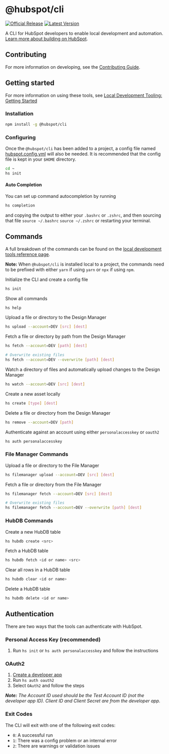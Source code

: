# @hubspot/cli

[![Official Release](https://img.shields.io/npm/v/@hubspot/cli/latest?label=Official%20Release)](https://www.npmjs.com/package/@hubspot/cli) [![Latest Version](https://img.shields.io/github/lerna-json/v/HubSpot/hubspot-cms-tools?label=Latest%20Version)](https://www.npmjs.com/package/@hubspot/cli?activeTab=versions)

A CLI for HubSpot developers to enable local development and automation. [Learn more about building on HubSpot](https://developers.hubspot.com).

## Contributing

For more information on developing, see the [Contributing Guide](CONTRIBUTING.md).

## Getting started

For more information on using these tools, see [Local Development Tooling: Getting Started](https://developers.hubspot.com/docs/cms/guides/getting-started-with-local-development)

### Installation

```bash
npm install -g @hubspot/cli
```

### Configuring

Once the `@hubspot/cli` has been added to a project, a config file named [hubspot.config.yml](../../docs/HubspotConfigFile.md) will also be needed. It is recommended that the config file is kept in your `$HOME` directory.

```bash
cd ~
hs init
```

#### Auto Completion

You can set up command autocompletion by running

```bash
hs completion
```

and copying the output to either your `.bashrc` or `.zshrc`, and then sourcing that file `source ~/.bashrc` `source ~/.zshrc` or restarting your terminal.

## Commands

A full breakdown of the commands can be found on the [local development tools reference page](https://developers.hubspot.com/docs/cms/developer-reference/local-development-cli).

**Note:** When `@hubspot/cli` is installed local to a project, the commands need to be prefixed with either `yarn` if using `yarn` or `npx` if using `npm`.

Initialize the CLI and create a config file

```bash
hs init
```

Show all commands

```bash
hs help
```

Upload a file or directory to the Design Manager

```bash
hs upload --account=DEV [src] [dest]
```

Fetch a file or directory by path from the Design Manager

```bash
hs fetch --account=DEV [path] [dest]

# Overwrite existing files
hs fetch --account=DEV --overwrite [path] [dest]
```

Watch a directory of files and automatically upload changes to the Design Manager

```bash
hs watch --account=DEV [src] [dest]
```

Create a new asset locally

```bash
hs create [type] [dest]
```

Delete a file or directory from the Design Manager

```bash
hs remove --account=DEV [path]
```

Authenticate against an account using either `personalaccesskey` or `oauth2`

```bash
hs auth personalaccesskey
```

### File Manager Commands

Upload a file or directory to the File Manager

```bash
hs filemanager upload --account=DEV [src] [dest]
```

Fetch a file or directory from the File Manager

```bash
hs filemanager fetch --account=DEV [src] [dest]

# Overwrite existing files
hs filemanager fetch --account=DEV --overwrite [path] [dest]
```

### HubDB Commands

Create a new HubDB table

```bash
hs hubdb create <src>
```

Fetch a HubDB table

```bash
hs hubdb fetch <id or name> <src>
```

Clear all rows in a HubDB table

```bash
hs hubdb clear <id or name>
```

Delete a HubDB table

```bash
hs hubdb delete <id or name>
```

## Authentication

There are two ways that the tools can authenticate with HubSpot.

### Personal Access Key (recommended)

1. Run `hs init` or `hs auth personalaccesskey` and follow the instructions

### OAuth2

1. [Create a developer app](https://developers.hubspot.com/docs/faq/how-do-i-create-an-app-in-hubspot)
2. Run `hs auth oauth2`
3. Select `OAuth2` and follow the steps

_**Note:** The Account ID used should be the Test Account ID (not the developer app ID). Client ID and Client Secret are from the developer app._
### Exit Codes

The CLI will exit with one of the following exit codes:
- `0`: A successful run
- `1`: There was a config problem or an internal error
- `2`: There are warnings or validation issues
